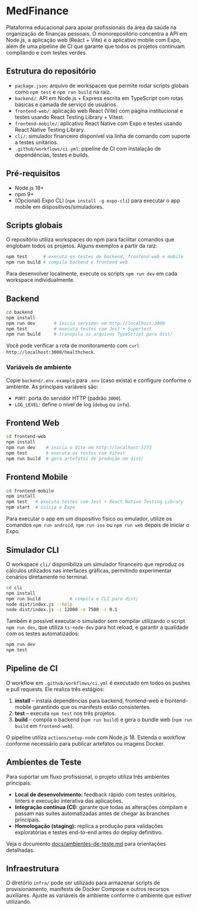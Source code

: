 # MedFinance

Plataforma educacional para apoiar profissionais da área da saúde na organização de finanças pessoais. O monorepositório
concentra a API em Node.js, a aplicação web (React + Vite) e o aplicativo mobile com Expo, além de uma pipeline de CI
que garante que todos os projetos continuam compilando e com testes verdes.

## Estrutura do repositório

- `package.json`: arquivo de workspaces que permite rodar scripts globais como `npm test` e `npm run build` na raiz.
- `backend/`: API em Node.js + Express escrita em TypeScript com rotas básicas e camada de serviço de usuários.
- `frontend-web/`: aplicação web React (Vite) com página institucional e testes usando React Testing Library + Vitest.
- `frontend-mobile/`: aplicativo React Native com Expo e testes usando React Native Testing Library.
- `cli/`: simulador financeiro disponível via linha de comando com suporte a testes unitários.
- `.github/workflows/ci.yml`: pipeline de CI com instalação de dependências, testes e builds.

## Pré-requisitos

- Node.js 18+
- npm 9+
- (Opcional) Expo CLI (`npm install -g expo-cli`) para executar o app mobile em dispositivos/simuladores.

## Scripts globais

O repositório utiliza workspaces do npm para facilitar comandos que englobam todos os projetos. Alguns exemplos a partir da raiz:

```bash
npm test      # executa os testes de backend, frontend web e mobile
npm run build # compila backend e frontend web
```

Para desenvolver localmente, execute os scripts `npm run dev` em cada workspace individualmente.

## Backend

```bash
cd backend
npm install
npm run dev       # inicia servidor em http://localhost:3000
npm test          # executa testes com Jest + Supertest
npm run build     # transpila os arquivos TypeScript para dist/
```

Você pode verificar a rota de monitoramento com `curl http://localhost:3000/healthcheck`.

### Variáveis de ambiente

Copie `backend/.env.example` para `.env` (caso exista) e configure conforme o ambiente. As principais variáveis são:

- `PORT`: porta do servidor HTTP (padrão `3000`).
- `LOG_LEVEL`: define o nível de log (`debug` ou `info`).

## Frontend Web

```bash
cd frontend-web
npm install
npm run dev    # inicia o Vite em http://localhost:5173
npm test       # executa os testes com Vitest
npm run build  # gera artefatos de produção em dist/
```

## Frontend Mobile

```bash
cd frontend-mobile
npm install
npm test   # executa testes com Jest + React Native Testing Library
npm start  # inicia o Expo
```

Para executar o app em um dispositivo físico ou emulador, utilize os comandos `npm run android`, `npm run ios` ou `npm run web`
depois de iniciar o Expo.

## Simulador CLI

O workspace `cli/` disponibiliza um simulador financeiro que reproduz os cálculos utilizados nas interfaces gráficas, permitindo
experimentar cenários diretamente no terminal.

```bash
cd cli
npm install
npm run build           # compila o CLI para dist/
node dist/index.js --help
node dist/index.js -i 12000 -e 7500 -r 0.1
```

Também é possível executar o simulador sem compilar utilizando o script `npm run dev`, que utiliza `ts-node-dev` para hot reload,
e garantir a qualidade com os testes automatizados:

```bash
npm run dev
npm test
```

## Pipeline de CI

O workflow em `.github/workflows/ci.yml` é executado em todos os pushes e pull requests. Ele realiza três estágios:

1. **install** – instala dependências para backend, frontend-web e frontend-mobile garantindo que os manifests estão
   consistentes.
2. **test** – executa `npm test` nos três projetos.
3. **build** – compila o backend (`npm run build`) e gera o bundle web (`npm run build` em `frontend-web`).

O pipeline utiliza `actions/setup-node` com Node.js 18. Estenda o workflow conforme necessário para publicar artefatos ou
imagens Docker.

## Ambientes de Teste

Para suportar um fluxo profissional, o projeto utiliza três ambientes principais:

- **Local de desenvolvimento:** feedback rápido com testes unitários, linters e execução interativa das aplicações.
- **Integração contínua (CI):** garante que todas as alterações compilam e passam nas suítes automatizadas antes de chegar às branches principais.
- **Homologação (staging):** replica a produção para validações exploratórias e testes end-to-end antes do deploy definitivo.

Veja o documento [docs/ambientes-de-teste.md](docs/ambientes-de-teste.md) para orientações detalhadas.

## Infraestrutura

O diretório `infra/` pode ser utilizado para armazenar scripts de provisionamento, manifests de Docker Compose e outros
recursos auxiliares. Ajuste as variáveis de ambiente conforme o ambiente que estiver utilizando.
